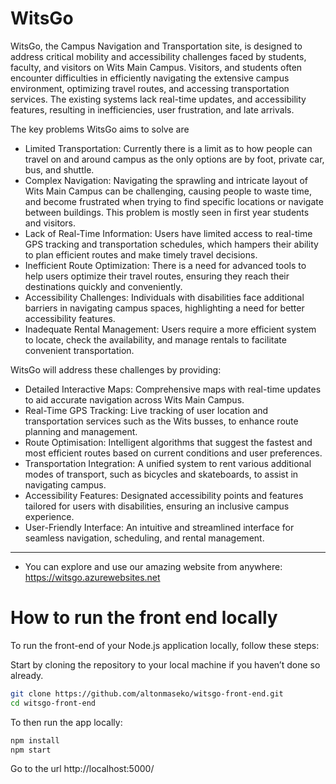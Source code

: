 # WitsGo

WitsGo, the Campus Navigation and Transportation site, is designed to address critical mobility and accessibility challenges faced by students, faculty, and visitors on Wits Main Campus. Visitors, and students often encounter difficulties in efficiently navigating the extensive campus environment, optimizing travel routes, and accessing transportation services. The existing systems lack real-time updates, and accessibility features, resulting in inefficiencies, user frustration, and late arrivals.

The key problems WitsGo aims to solve are
- Limited Transportation: Currently there is a limit as to how people can travel on and around campus as the only options are by foot, private car, bus, and shuttle. 
- Complex Navigation: Navigating the sprawling and intricate layout of Wits Main Campus can be challenging, causing people to waste time, and become frustrated when trying to find specific locations or navigate between
  buildings. This problem is mostly seen in first year students and visitors.
- Lack of Real-Time Information: Users have limited access to real-time GPS tracking and transportation schedules, which hampers their ability to plan efficient routes and make timely travel decisions.
- Inefficient Route Optimization: There is a need for advanced tools to help users optimize their travel routes, ensuring they reach their destinations quickly and conveniently.
- Accessibility Challenges: Individuals with disabilities face additional barriers in navigating campus spaces, highlighting a need for better accessibility features.
- Inadequate Rental Management: Users require a more efficient system to locate, check the availability, and manage rentals to facilitate convenient transportation.

WitsGo will address these challenges by providing:
- Detailed Interactive Maps: Comprehensive maps with real-time updates to aid accurate navigation across Wits Main Campus.
- Real-Time GPS Tracking: Live tracking of user location and transportation services such as the Wits busses, to enhance route planning and management.
- Route Optimisation: Intelligent algorithms that suggest the fastest and most efficient routes based on current conditions and user preferences.
- Transportation Integration: A unified system to rent various additional modes of transport, such as bicycles and skateboards, to assist in navigating campus. 
- Accessibility Features: Designated accessibility points and features tailored for users with disabilities, ensuring an inclusive campus experience.
- User-Friendly Interface: An intuitive and streamlined interface for seamless navigation, scheduling, and rental management.
---
* You can explore and use our amazing website from anywhere: https://witsgo.azurewebsites.net

# How to run the front end locally
To run the front-end of your Node.js application locally, follow these steps:

Start by cloning the repository to your local machine if you haven’t done so already.

```bash
git clone https://github.com/altonmaseko/witsgo-front-end.git
cd witsgo-front-end
```

To then run the app locally:
```bash
npm install
npm start
```
Go to the url http://localhost:5000/
